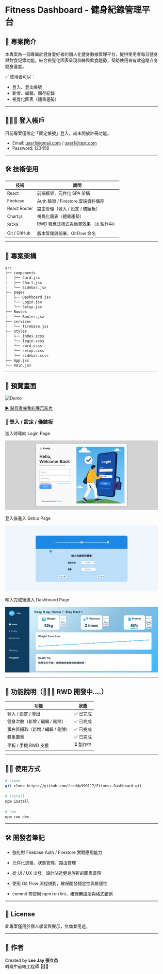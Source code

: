 # Fitness Dashboard - 健身紀錄管理平台

## 📌 專案簡介

本專案為一個專屬於健身愛好者的個人化健身數據管理平台，提供使用者每日健身與飲食記錄功能，結合視覺化圖表呈現訓練與飲食趨勢，幫助使用者有效追蹤自身健身進度。

✅ 使用者可以：

- 登入、登出帳號
- 新增、編輯、儲存紀錄
- 視覺化圖表（體重趨勢）

---

## 🙋🏻‍♂️ 登入帳戶

目前專案僅設定「固定帳號」登入，尚未開放註冊功能。

- Email: user1@gmail.com / user1@test.com
- Password: 123456

---

## 🛠️ 技術使用

| 技術         | 說明                                   |
| ------------ | -------------------------------------- |
| React        | 前端框架，元件化 SPA 架構              |
| Firebase     | Auth 驗證 / Firestore 雲端資料儲存     |
| React Router | 路由管理（登入 / 設定 / 儀錶板）       |
| Chart.js     | 視覺化圖表（體重趨勢）                 |
| SCSS         | RWD 響應式樣式與動畫效果 （⏳ 製作中） |
| Git / GitHub | 版本管理與部署、GitFlow 命名           |

---

## 📂 專案架構

```
src
├── components
│   ├── Card.jsx
│   ├── Chart.jsx
│   └── Sidebar.jsx
├── pages
│   ├── Dashboard.jsx
│   └── Login.jsx
│   └── Setup.jsx
├── Routes
│   └── Router.jsx
├── services
│   └── firebase.jss
├── styles
│   ├── index.scss
│   └── login.scss
│   └── card.scss
│   └── setup.scss
│   └── sidebar.scss
├── App.jsx
└── main.jsx
```

---

## 📸 預覽畫面

![Demo](/public/Demo.gif)

[▶️ 點我看完整的展示影片](https://youtu.be/ELcEHcztUGA)

### 🔐 登入 / 設定 / 儀錶板

進入時導向 Login Page

![Login Page](./public/assets/Login-intro.png)

登入後進入 Setup Page

![Setup Page](./public/assets/Setup.png)

輸入完成後進入 Dashboard Page

![Dashboard Page](./public/assets/Dashboard.png)

---

## 🔑 功能說明（🧑🏻‍💻 RWD 開發中....）

| 功能                             | 狀態      |
| -------------------------------- | --------- |
| 登入 / 設定 / 登出               | ✅ 已完成 |
| 健身次數（新增 / 編輯 / 刪除）   | ✅ 已完成 |
| 蛋白質攝取（新增 / 編輯 / 刪除） | ✅ 已完成 |
| 體重圖表                         | ✅ 已完成 |
| 平板 / 手機 RWD 支援             | ⏳ 製作中 |

---

## 🧑‍💻 使用方式

```bash
# clone
git clone https://github.com/freddy990117/Fitness-Dashboard.git

# install
npm install

# run
npm run dev
```

---

## 🛠 開發者筆記

- 強化對 Firebase Auth / Firestore 實戰應用能力
- 元件化思維、狀態管理、路由管理
- 從 UI / UX 出發，設計貼近健身族群的圖表呈現
- 使用 Git Flow 流程規劃，確保開發穩定性與維護性

- commit 前使用 npm run lint，確保無語法與格式錯誤

---

## 📃 License

此專案僅用於個人學習與展示，無商業用途。

---

## 🙌 作者

Created by **Lee Jay 張立杰**  
轉職中前端工程師 🧑🏻‍💻
